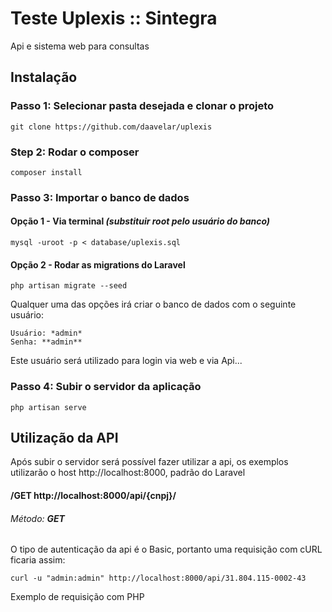 # Teste Uplexis :: Sintegra

Api e sistema web para consultas

## Instalação

### Passo 1: Selecionar pasta desejada e clonar o projeto

```
git clone https://github.com/daavelar/uplexis
```

### Step 2: Rodar o composer

```
composer install
```

### Passo 3: Importar o banco de dados

#### Opção 1 - Via terminal _(substituir root pelo usuário do banco)_

```
mysql -uroot -p < database/uplexis.sql
```

#### Opção 2 - Rodar as migrations do Laravel

```
php artisan migrate --seed
```

Qualquer uma das opções irá criar o banco de dados com o seguinte usuário:

```
Usuário: *admin*
Senha: **admin**
```

Este usuário será utilizado para login via web e via Api...

### Passo 4:  Subir o servidor da aplicação

```
php artisan serve 
```

## Utilização da API

Após subir o servidor será possível fazer utilizar a api, os exemplos utilizarão 
o host http://localhost:8000, padrão do Laravel

#### /GET http://localhost:8000/api/{cnpj}/

###### Método: **GET**

O tipo de autenticação da api é o Basic, portanto uma requisição com cURL ficaria assim: 

```
curl -u "admin:admin" http://localhost:8000/api/31.804.115-0002-43
```

Exemplo de requisição com PHP